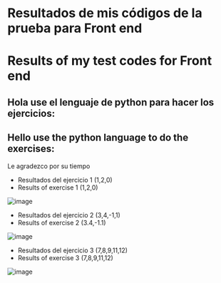 # Resultados de mis códigos de la prueba para Front end
# Results of my test codes for Front end



<h2> Hola use el lenguaje de python para hacer los ejercicios: </h2>
<h2> Hello use the python language to do the exercises: </h2>

Le agradezco por su tiempo

  - Resultados del ejercicio 1 (1,2,0)
  - Results of exercise 1 (1,2,0)
  
  ![image](https://user-images.githubusercontent.com/46494068/191123618-ac9787fa-d77a-40fc-bb89-cde237831c53.png)
  
 - Resultados del ejercicio 2 (3,4,-1,1)
 - Results of exercise 2 (3.4,-1.1)
  
  ![image](https://user-images.githubusercontent.com/46494068/191124831-84b1b415-bc36-4eca-a352-003f7c5ce2f1.png)
  
- Resultados del ejercicio 3 (7,8,9,11,12)
- Results of exercise 3 (7,8,9,11,12)
  
![image](https://user-images.githubusercontent.com/46494068/191125985-048348c1-bad8-4aa0-9bdc-e74d6fd4e842.png)

